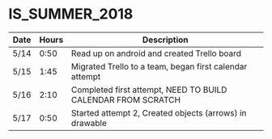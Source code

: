 # IS_SUMMER_2018
| Date	| Hours	| Description							|
|-------|-------|---------------------------------------------------------------|
| 5/14	| 0:50	| Read up on android and created Trello board			|
| 5/15	| 1:45	| Migrated Trello to a team, began first calendar attempt	|
| 5/16	| 2:10	| Completed first attempt, NEED TO BUILD CALENDAR FROM SCRATCH	|
| 5/17	| 0:50	| Started attempt 2, Created objects (arrows) in drawable |